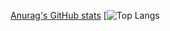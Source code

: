 [Anurag's GitHub stats](https://github-readme-stats.vercel.app/api?username=eddible95&show_icons=true&theme=radical)
[![Top Langs](https://github-readme-stats.vercel.app/api/top-langs/?username=eddible95&layout=compact&theme=radical)
